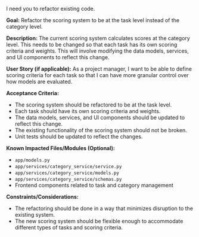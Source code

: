 I need you to refactor existing code.

**Goal:** Refactor the scoring system to be at the task level instead of the category level.

**Description:** The current scoring system calculates scores at the category level. This needs to be changed so that each task has its own scoring criteria and weights. This will involve modifying the data models, services, and UI components to reflect this change.

**User Story (if applicable):** As a project manager, I want to be able to define scoring criteria for each task so that I can have more granular control over how models are evaluated.

**Acceptance Criteria:**

*   The scoring system should be refactored to be at the task level.
*   Each task should have its own scoring criteria and weights.
*   The data models, services, and UI components should be updated to reflect this change.
*   The existing functionality of the scoring system should not be broken.
*   Unit tests should be updated to reflect the changes.

**Known Impacted Files/Modules (Optional):**

*   `app/models.py`
*   `app/services/category_service/service.py`
*   `app/services/category_service/models.py`
*   `app/services/category_service/schemas.py`
*   Frontend components related to task and category management

**Constraints/Considerations:**

*   The refactoring should be done in a way that minimizes disruption to the existing system.
*   The new scoring system should be flexible enough to accommodate different types of tasks and scoring criteria.
